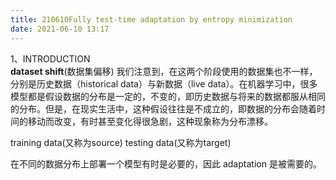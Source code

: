 ```yaml
---
title: 210610Fully test-time adaptation by entropy minimization
date: 2021-06-10 13:17
---
```

1、INTRODUCTION  
**dataset shift**(数据集偏移)
我们注意到，在这两个阶段使用的数据集也不一样，分别是历史数据（historical data）与新数据（live data）。在机器学习中，很多模型都是假设数据的分布是一定的，不变的，即历史数据与将来的数据都服从相同的分布。但是，在现实生活中，这种假设往往是不成立的，即数据的分布会随着时间的移动而改变，有时甚至变化得很急剧，这种现象称为分布漂移。   

training data(又称为source)
testing data(又称为target)

在不同的数据分布上部署一个模型有时是必要的，因此 adaptation 是被需要的。  